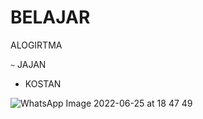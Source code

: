 # BELAJAR
ALOGIRTMA

`~` JAJAN 

- KOSTAN

![WhatsApp Image 2022-06-25 at 18 47 49](https://user-images.githubusercontent.com/116193257/198689855-44a216e3-e3c6-4ebf-867b-b56b2271c161.jpeg)
